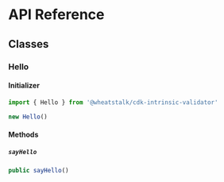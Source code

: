 # API Reference <a name="API Reference"></a>



## Classes <a name="Classes"></a>

### Hello <a name="@wheatstalk/cdk-intrinsic-validator.Hello"></a>

#### Initializer <a name="@wheatstalk/cdk-intrinsic-validator.Hello.Initializer"></a>

```typescript
import { Hello } from '@wheatstalk/cdk-intrinsic-validator'

new Hello()
```

#### Methods <a name="Methods"></a>

##### `sayHello` <a name="@wheatstalk/cdk-intrinsic-validator.Hello.sayHello"></a>

```typescript
public sayHello()
```





